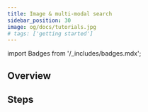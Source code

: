 ```yaml
---
title: Image & multi-modal search
sidebar_position: 30
image: og/docs/tutorials.jpg
# tags: ['getting started']
---
```

import Badges from '/_includes/badges.mdx';

<Badges/>


## Overview

## Steps